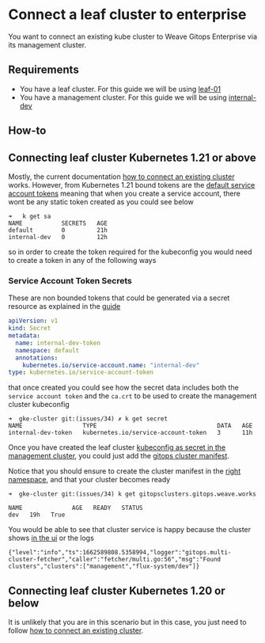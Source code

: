 # Connect a leaf cluster to enterprise

You want to connect an existing kube cluster to Weave Gitops Enterprise via its management cluster.

## Requirements

- You have a leaf cluster. For this guide we will be using [leaf-01](../gke-cluster/vars/leaf-01.tfvars)
- You have a management cluster. For this guide we will be using [internal-dev](../gke-cluster/vars/internal-dev.tfvars)

## How-to

## Connecting leaf cluster Kubernetes 1.21 or above

Mostly, the current documentation [how to connect an existing cluster](https://docs.gitops.weave.works/docs/cluster-management/managing-existing-clusters) works.
However, from Kubernetes 1.21 bound tokens are the [default service account tokens](https://globalcloudplatforms.com/2022/07/15/what-gke-users-need-to-know-about-kubernetes-new-service-account-tokens/)
meaning that when you create a service account, there wont be any static token created as you could see below
```
➜   k get sa
NAME           SECRETS   AGE
default        0         21h
internal-dev   0         12h
```
so in order to create the token required for the kubeconfig you would need to create a token in any of the following ways

### Service Account Token Secrets

These are non bounded tokens that could be generated via a secret resource as explained in the
[guide](https://kubernetes.io/docs/concepts/configuration/secret/#service-account-token-secrets)

```yaml
apiVersion: v1
kind: Secret
metadata:
  name: internal-dev-token
  namespace: default
  annotations:
    kubernetes.io/service-account.name: "internal-dev"
type: kubernetes.io/service-account-token

```

that once created you could see how the secret data includes both the `service account token` and the `ca.crt` to be
used to create the management cluster kubeconfig

```
➜  gke-cluster git:(issues/34) ✗ k get secret
NAME                 TYPE                                  DATA   AGE
internal-dev-token   kubernetes.io/service-account-token   3      11h

```

Once you have created the leaf cluster [kubeconfig as secret in the management cluster](https://docs.gitops.weave.works/docs/cluster-management/managing-existing-clusters/#how-to-create-a-kubeconfig-secret-using-a-service-account), you could just add the [gitops cluster manifest](../k8s/clusters/internal-dev-gke/clusters/gitops-cluster.yaml).

Notice that you should ensure to create the cluster manifest in
the [right namespace](https://github.com/weaveworks/weave-gitops-enterprise/blob/76ff28cf899a094cef623b5ccd46b2f426516abf/cmd/clusters-service/app/server.go#L176),
and that your cluster becomes ready

```
➜  gke-cluster git:(issues/34) k get gitopsclusters.gitops.weave.works

NAME              AGE   READY   STATUS
dev   19h   True
```

You would be able to see that cluster service is happy because the cluster shows
[in the ui](https://gitops.internal-dev.wego-gke.weave.works/cluster/details?clusterName=dev) or the logs

```
{"level":"info","ts":1662589808.5358994,"logger":"gitops.multi-cluster-fetcher","caller":"fetcher/multi.go:56","msg":"Found clusters","clusters":["management","flux-system/dev"]}
```

## Connecting leaf cluster Kubernetes 1.20 or below
It is unlikely that you are in this scenario but in this case,
you just need to follow [how to connect an existing cluster](https://docs.gitops.weave.works/docs/cluster-management/managing-existing-clusters).
